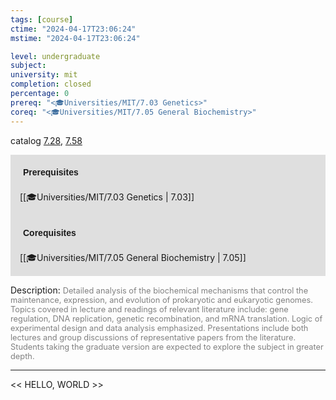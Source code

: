 ```yaml
---
tags: [course]
ctime: "2024-04-17T23:06:24"
mstime: "2024-04-17T23:06:24"

level: undergraduate
subject: 
university: mit
completion: closed
percentage: 0
prereq: "<🎓Universities/MIT/7.03 Genetics>"
coreq: "<🎓Universities/MIT/7.05 General Biochemistry>"
---
```


catalog [7.28](http://student.mit.edu/catalog/m7a.html#7.28), [7.58](http://student.mit.edu/catalog/m7a.html#7.58)

<span style="display: block; padding: 15px; background-color: rgb(100, 100, 100, 0.2);"><font id="m_prereq3604_0" style="display: block; font-family: Arial, sans-serif; font-weight: bold; padding: 5px">Prerequisites</font><br><span id="prereq3604_0">[[🎓Universities/MIT/7.03 Genetics | 7.03]]</span></span>
<span style="display: block; padding: 15px; background-color: rgb(100, 100, 100, 0.2);"><font id="m_coreq3604_0" style="display: block; font-family: Arial, sans-serif; font-weight: bold; padding: 5px">Corequisites</font><br><span id="coreq3604_0">[[🎓Universities/MIT/7.05 General Biochemistry | 7.05]]</span></span>

<font style="">Description:</font>
<font style="color: grey; font-size: 0.8rem;">Detailed analysis of the biochemical mechanisms that control the maintenance, expression, and evolution of prokaryotic and eukaryotic genomes. Topics covered in lecture and readings of relevant literature include: gene regulation, DNA replication, genetic recombination, and mRNA translation. Logic of experimental design and data analysis emphasized. Presentations include both lectures and group discussions of representative papers from the literature. Students taking the graduate version are expected to explore the subject in greater depth.</font>



---

<< HELLO, WORLD >>
